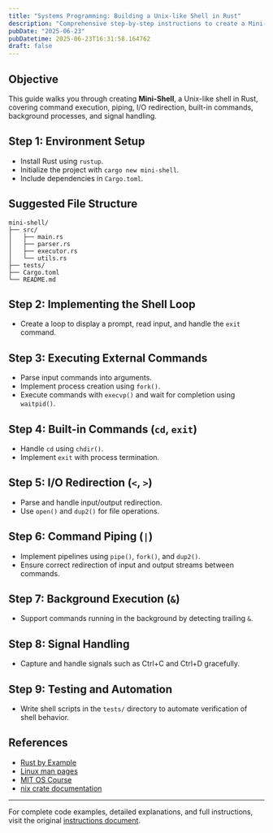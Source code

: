```yaml
---
title: "Systems Programming: Building a Unix-like Shell in Rust"
description: "Comprehensive step-by-step instructions to create a Mini-Shell with Rust."
pubDate: "2025-06-23"
pubDatetime: 2025-06-23T16:31:58.164762
draft: false
---
```


## Objective

This guide walks you through creating **Mini-Shell**, a Unix-like shell in Rust, covering command execution, piping, I/O redirection, built-in commands, background processes, and signal handling.

## Step 1: Environment Setup

- Install Rust using `rustup`.
- Initialize the project with `cargo new mini-shell`.
- Include dependencies in `Cargo.toml`.

## Suggested File Structure

```
mini-shell/
├── src/
│   ├── main.rs
│   ├── parser.rs
│   ├── executor.rs
│   └── utils.rs
├── tests/
├── Cargo.toml
└── README.md
```

## Step 2: Implementing the Shell Loop

- Create a loop to display a prompt, read input, and handle the `exit` command.

## Step 3: Executing External Commands

- Parse input commands into arguments.
- Implement process creation using `fork()`.
- Execute commands with `execvp()` and wait for completion using `waitpid()`.

## Step 4: Built-in Commands (`cd`, `exit`)

- Handle `cd` using `chdir()`.
- Implement `exit` with process termination.

## Step 5: I/O Redirection (`<`, `>`)

- Parse and handle input/output redirection.
- Use `open()` and `dup2()` for file operations.

## Step 6: Command Piping (`|`)

- Implement pipelines using `pipe()`, `fork()`, and `dup2()`.
- Ensure correct redirection of input and output streams between commands.

## Step 7: Background Execution (`&`)

- Support commands running in the background by detecting trailing `&`.

## Step 8: Signal Handling

- Capture and handle signals such as Ctrl+C and Ctrl+D gracefully.

## Step 9: Testing and Automation

- Write shell scripts in the `tests/` directory to automate verification of shell behavior.

## References

- [Rust by Example](https://doc.rust-lang.org/rust-by-example/)
- [Linux man pages](https://man7.org/linux/man-pages/)
- [MIT OS Course](https://pdos.csail.mit.edu/6.828/)
- [nix crate documentation](https://docs.rs/nix/latest/nix/)

---

For complete code examples, detailed explanations, and full instructions, visit the original [instructions document](https://raw.githubusercontent.com/sreevisakh/mini-shell/refs/heads/main/INSTRUCTIONS.md).
